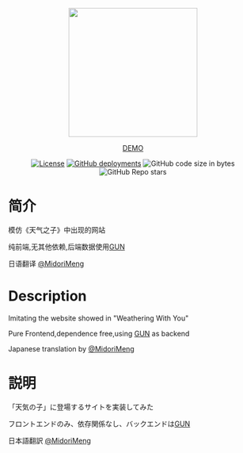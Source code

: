 <div align="center">

<a href="https://www.otenki-girl.online"><img src="https://user-images.githubusercontent.com/22772190/199535109-f49cde5d-aefc-4ca9-8cef-ebe400741ead.jpg" width="260"></a>

[DEMO](https://ivanlulyf.github.io/OtenkiGirl/)

[![License](https://img.shields.io/github/license/IvanLuLyf/OtenkiGirl?style=flat-square)](License)
[![GitHub deployments](https://img.shields.io/github/deployments/IvanLuLyf/OtenkiGirl/github-pages?label=deployment&style=flat-square)](https://ivanlulyf.github.io/OtenkiGirl/)
![GitHub code size in bytes](https://img.shields.io/github/languages/code-size/IvanLuLyf/OtenkiGirl?style=flat-square)
![GitHub Repo stars](https://img.shields.io/github/stars/IvanLuLyf/OtenkiGirl?logo=github&style=flat-square)

</div>



# 简介

模仿《天气之子》中出现的网站

纯前端,无其他依赖,后端数据使用[GUN](https://github.com/amark/gun)

日语翻译 [@MidoriMeng](https://github.com/MidoriMeng)

# Description

Imitating the website showed in "Weathering With You"

Pure Frontend,dependence free,using [GUN](https://github.com/amark/gun) as backend

Japanese translation by [@MidoriMeng](https://github.com/MidoriMeng)

# 説明

「天気の子」に登場するサイトを実装してみた

フロントエンドのみ、依存関係なし、バックエンドは[GUN](https://github.com/amark/gun)

日本語翻訳 [@MidoriMeng](https://github.com/MidoriMeng)

